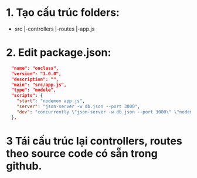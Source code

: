 # 1. Tạo cấu trúc folders:

- src
  |-controllers
  |-routes
  |-app.js

# 2. Edit package.json:

```json
  "name": "onclass",
  "version": "1.0.0",
  "description": "",
  "main": "src/app.js",
  "type": "module",
  "scripts": {
    "start": "nodemon app.js",
    "server": "json-server -w db.json --port 3000",
    "dev": "concurrently \"json-server -w db.json --port 3000\" \"nodemon --experimental-specifier-resolution=node src/app.js\""
  },
```

# 3 Tái cấu trúc lại controllers, routes theo source code có sẵn trong github.
